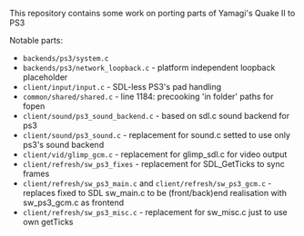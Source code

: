 This repository contains some work on porting parts of Yamagi's Quake II to PS3

Notable parts:
 - `backends/ps3/system.c`
 - `backends/ps3/network_loopback.c` - platform independent loopback placeholder
 - `client/input/input.c` - SDL-less PS3's pad handling
 - `common/shared/shared.c` - line 1184: precooking 'in folder' paths for fopen
 - `client/sound/ps3_sound_backend.c` - based on sdl.c sound backend for ps3
 - `client/sound/ps3_sound.c` - replacement for sound.c setted to use only ps3's sound backend
 - `client/vid/glimp_gcm.c` - replacement for glimp\_sdl.c for video output
 - `client/refresh/sw_ps3_fixes` - replacement for SDL\_GetTicks to sync frames
 - `client/refresh/sw_ps3_main.c` and `client/refresh/sw_ps3_gcm.c` - replaces fixed to SDL sw\_main.c to be (front/back)end realisation with sw\_ps3\_gcm.c as frontend
 - `client/refresh/sw_ps3_misc.c` - replacement for sw\_misc.c just to use own getTicks
